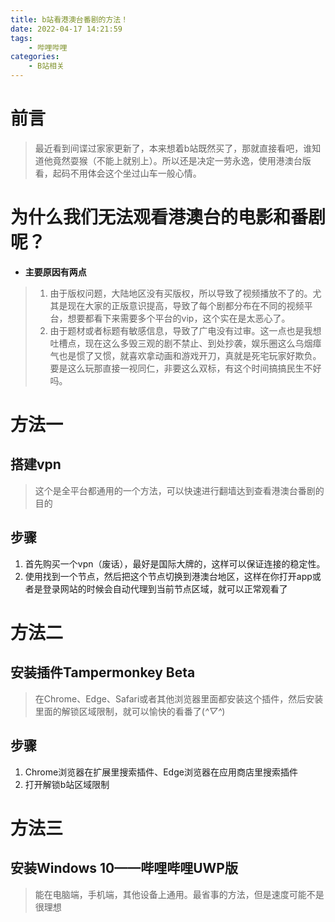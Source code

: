 ```yaml
---
title: b站看港澳台番剧的方法！
date: 2022-04-17 14:21:59
tags: 
    - 哔哩哔哩
categories: 
    - B站相关
---
```


# 前言
> 最近看到间谍过家家更新了，本来想着b站既然买了，那就直接看吧，谁知道他竟然耍猴（不能上就别上）。所以还是决定一劳永逸，使用港澳台版看，起码不用体会这个坐过山车一般心情。

# 为什么我们无法观看港澳台的电影和番剧呢？
 - **主要原因有两点**
>1. 由于版权问题，大陆地区没有买版权，所以导致了视频播放不了的。尤其是现在大家的正版意识提高，导致了每个剧都分布在不同的视频平台，想要都看下来需要多个平台的vip，这个实在是太恶心了。
>2. 由于题材或者标题有敏感信息，导致了广电没有过审。这一点也是我想吐槽点，现在这么多毁三观的剧不禁止、到处抄袭，娱乐圈这么乌烟瘴气也是惯了又惯，就喜欢拿动画和游戏开刀，真就是死宅玩家好欺负。要是这么玩那直接一视同仁，非要这么双标，有这个时间搞搞民生不好吗。

# 方法一
## 搭建vpn
> 这个是全平台都通用的一个方法，可以快速进行翻墙达到查看港澳台番剧的目的
## 步骤
1. 首先购买一个vpn（废话），最好是国际大牌的，这样可以保证连接的稳定性。
2. 使用找到一个节点，然后把这个节点切换到港澳台地区，这样在你打开app或者是登录网站的时候会自动代理到当前节点区域，就可以正常观看了

# 方法二
## 安装插件Tampermonkey Beta
> 在Chrome、Edge、Safari或者其他浏览器里面都安装这个插件，然后安装里面的解锁区域限制，就可以愉快的看番了(*^▽^*)
## 步骤
1. Chrome浏览器在扩展里搜索插件、Edge浏览器在应用商店里搜索插件
2. 打开解锁b站区域限制

# 方法三
## 安装Windows 10——哔哩哔哩UWP版
> 能在电脑端，手机端，其他设备上通用。最省事的方法，但是速度可能不是很理想
   
 